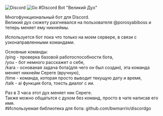 ![Discord](https://img.shields.io/badge/Discord-5865F2?style=for-the-badge&logo=discord&logoColor=white)
![Go](https://img.shields.io/badge/Go-00ADD8?style=for-the-badge&logo=go&logoColor=white)
#Discord Bot "Великий Дух"

Многофункциональный бот для Discord.  
Великий дух сюжету разгневался на пользователя @porosyabiboss и теперь меняет ему никнеймы.  

Используется бот пока что только на моем сервере, в связи с узконаправленными командами.  

Основные команды:  
	/ping - проверка базовой работоспособности бота,  
	/you  - бот немного расскажет о себе,  
	/kara - основаная задача бота(для чего он был создан), эта команда меняет никнейм Сереге (вручную),  
	/time - команда, которая просто выводит текущую дату и время,  
	/talk - ai функция бота, тоесть диалог с ии.  

Раз в 3 часа этот дух меняет ник Сереге.  
Также можно общатьтся с духом без команд, просто в чате написав его имя.  
#Используемая библиотека для бота: github.com/bwmarrin/discordgo
